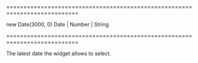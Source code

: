 <!--**
/*-------------------------------------------
    Auto-generated file. Do not modify.
-------------------------------------------

**-->
===========================================================================
<!--default-->new Date(3000, 0)<!--/default-->
<!--type-->Date | Number | String<!--/type-->
===========================================================================

<!--shortDescription-->
The latest date the widget allows to select.
<!--/shortDescription-->

<!--fullDescription-->

<!--/fullDescription-->